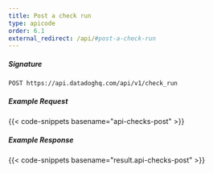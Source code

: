 ```yaml
---
title: Post a check run
type: apicode
order: 6.1
external_redirect: /api/#post-a-check-run
---
```


##### Signature
`POST https://api.datadoghq.com/api/v1/check_run`
##### Example Request
{{< code-snippets basename="api-checks-post" >}}

##### Example Response
{{< code-snippets basename="result.api-checks-post" >}}